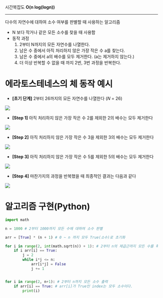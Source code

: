 시간복잡도 **O(n log(logn))**

----

다수의 자연수에 대하여 소수 여부를 판별할 때 사용하는 알고리즘

- N 보다 작거나 같은 모든 소수를 찾을 때 사용함
- 동작 과정
    1. 2부터 N까지의 모든 자연수를 나열한다.
    2. 남은 수 중에서 아직 처리하지 않은 가장 작은 수 a를 찾는다.
    3. 남은 수 중에서 a의 배수를 모두 제거한다. (a는 제거하지 않는다.)
    4. 더 이상 반복할 수 없을 때 까지 2번, 3번 과정을 반복한다.



# 에라토스테네스의 체 동작 예시

-   **[초기 단계]** 2부터 26까지의 모든 자연수를 나열한다 (𝑁 = 26)

![](https://blog.kakaocdn.net/dn/H9KXK/btqSgNbIqEY/zc8E1U0FVR09RaJJjEtZyK/img.png)

-   **[Step 1]** 아직 처리하지 않은 가장 작은 수 2를 제외한 2의 배수는 모두 제거한다

![](https://blog.kakaocdn.net/dn/4GEUC/btqSEKjviC4/mfGlAgR8SBxa6awwL5eHB1/img.png)

-   **[Step 2]** 아직 처리하지 않은 가장 작은 수 3을 제외한 3의 배수는 모두 제거한다

![](https://blog.kakaocdn.net/dn/AEist/btqSpFRtlbH/Mr4vKk6sOhjSqJCZU1NfrK/img.png)

-   **[Step 3]** 아직 처리하지 않은 가장 작은 수 5를 제외한 5의 배수는 모두 제거한다

![](https://blog.kakaocdn.net/dn/clmRW4/btqSDtI49xD/Y5jQc78yXZkNz7xCJHKxLk/img.png)

-   **[Step 4]** 마찬가지의 과정을 반복했을 때 최종적인 결과는 다음과 같다

![](https://blog.kakaocdn.net/dn/clmRW4/btqSDtI49xD/Y5jQc78yXZkNz7xCJHKxLk/img.png)


# 알고리즘 구현(Python)

```python
import math

n = 1000 # 2부터 1000까지 모든 수에 대하여 소수 판별

arr = [True] * (n + 1) # 0 ~ n 까지 모두 True(소수)로 초기화

for i in range(2, int(math.sqrt(n)) + 1): # 2부터 n의 제곱근까지 모든 수를 확인한다.
    if i arr[i] == True:
        j = 2
        while i*j <= n:
            arr[i*j] = False
            j += 1


for i in range(2, n+1): # 2부터 n까지 모든 소수 출력
    if arr[i] == True: # arr[i]가 True인 index는 모두 소수이다.
        print(i)
```
























